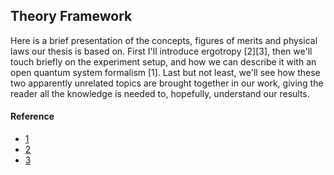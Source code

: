 ## Theory Framework

Here is a brief presentation of the concepts, figures of merits and physical
laws our thesis is based on. First I'll introduce ergotropy [2][3], then we'll touch
briefly on the experiment setup, and how we can describe it with an open quantum
system formalism [1]. Last but not least, we'll see how these two apparently
unrelated topics are brought together in our work, giving the reader all the
knowledge is needed to, hopefully, understand our results.
 

#### Reference
- [1](https://journals.aps.org/pra/abstract/10.1103/PhysRevA.102.023717) 
- [2](https://arxiv.org/abs/1805.05507v1)
- [3](https://arxiv.org/abs/cond-mat/0401574v1)
